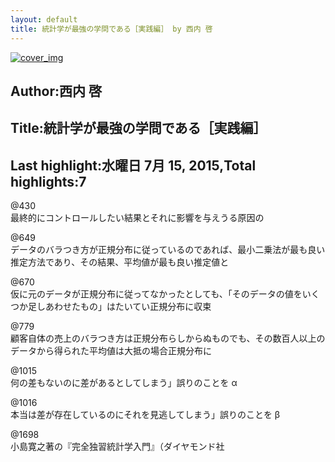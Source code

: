 ```yaml
---
layout: default
title: 統計学が最強の学問である［実践編］ by 西内 啓
---
```


[![cover_img](http://images-jp.amazon.com/images/P/B00OYMOEUC.09.MZZZZZZZ.jpg)](https://www.amazon.co.jp/dp/B00OYMOEUC)  
## Author:西内 啓  
## Title:統計学が最強の学問である［実践編］  
## Last highlight:水曜日 7月 15, 2015,Total highlights:7  
  
@430  
最終的にコントロールしたい結果とそれに影響を与えうる原因の  
  
@649  
データのバラつき方が正規分布に従っているのであれば、最小二乗法が最も良い推定方法であり、その結果、平均値が最も良い推定値と  
  
@670  
仮に元のデータが正規分布に従ってなかったとしても、「そのデータの値をいくつか足しあわせたもの」はたいてい正規分布に収束  
  
@779  
顧客自体の売上のバラつき方は正規分布らしからぬものでも、その数百人以上のデータから得られた平均値は大抵の場合正規分布に  
  
@1015  
何の差もないのに差があるとしてしまう」誤りのことを α  
  
@1016  
本当は差が存在しているのにそれを見逃してしまう」誤りのことを β  
  
@1698  
小島寛之著の『完全独習統計学入門』（ダイヤモンド社  